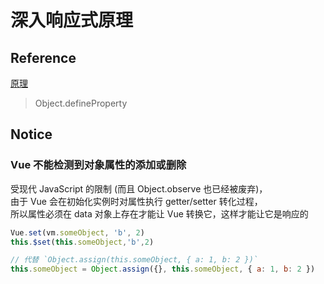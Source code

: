 # 深入响应式原理

## Reference

[原理](https://cn.vuejs.org/v2/guide/reactivity.html)

> Object.defineProperty


## Notice

### Vue 不能检测到对象属性的添加或删除
受现代 JavaScript 的限制 (而且 Object.observe 也已经被废弃)，  
由于 Vue 会在初始化实例时对属性执行 getter/setter 转化过程，  
所以属性必须在 data 对象上存在才能让 Vue 转换它，这样才能让它是响应的

```js
Vue.set(vm.someObject, 'b', 2)
this.$set(this.someObject,'b',2)

// 代替 `Object.assign(this.someObject, { a: 1, b: 2 })`
this.someObject = Object.assign({}, this.someObject, { a: 1, b: 2 })
```
